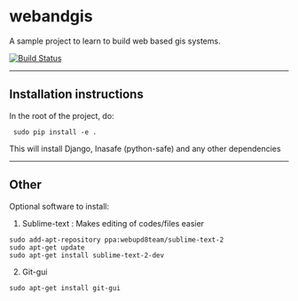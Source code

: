 webandgis
=========

A sample project to learn to build web based gis systems.

[![Build Status](https://travis-ci.org/ingenieroariel/webandgis.png?branch=master)](https://travis-ci.org/ingenieroariel/webandgis)

-------------------------
Installation instructions
-------------------------

In the root of the project, do:

```
 sudo pip install -e .
```

This will install Django, Inasafe (python-safe) and any other dependencies


-----
Other
-----

Optional software to install:

1. Sublime-text : Makes editing of codes/files easier

```
sudo add-apt-repository ppa:webupd8team/sublime-text-2
sudo apt-get update
sudo apt-get install sublime-text-2-dev
```

2. Git-gui

```
sudo apt-get install git-gui
```
